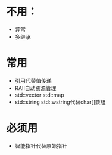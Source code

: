 # 不用：
- 异常
- 多继承

# 常用
- 引用代替值传递
- RAII自动资源管理
- std::vector std::map
- std::string std::wstring代替char[]数组

# 必须用
- 智能指针代替原始指针
